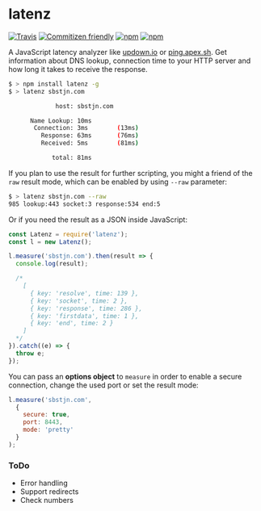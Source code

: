 # latenz

[![Travis](https://img.shields.io/travis/sbstjn/latenz.svg?maxAge=600)](https://travis-ci.org/sbstjn/latenz) [![Commitizen friendly](https://img.shields.io/badge/commitizen-friendly-brightgreen.svg)](https://github.com/sbstjn/latenz/commits/master) [![npm](https://img.shields.io/npm/dt/latenz.svg?maxAge=600)](https://www.npmjs.com/package/latenz) [![npm](https://img.shields.io/npm/v/latenz.svg?maxAge=600)](https://www.npmjs.com/package/latenz)

A JavaScript latency analyzer like [updown.io](https://updown.io) or [ping.apex.sh](https://ping.apex.sh). Get information about DNS lookup, connection time to your HTTP server and how long it takes to receive the response.

```bash
$ > npm install latenz -g
$ > latenz sbstjn.com

             host: sbstjn.com

      Name Lookup: 10ms     
       Connection: 3ms        (13ms)
         Response: 63ms       (76ms)
         Received: 5ms        (81ms)

            total: 81ms
```

If you plan to use the result for further scripting, you might a friend of the `raw` result mode, which can be enabled by using `--raw` parameter:

```bash
$ > latenz sbstjn.com --raw
985 lookup:443 socket:3 response:534 end:5
```

Or if you need the result as a JSON inside JavaScript:

```javascript
const Latenz = require('latenz');
const l = new Latenz();

l.measure('sbstjn.com').then(result => {
  console.log(result);

  /*
    [
      { key: 'resolve', time: 139 },
      { key: 'socket', time: 2 },
      { key: 'response', time: 286 },
      { key: 'firstdata', time: 1 },
      { key: 'end', time: 2 }
    ]
  */
}).catch((e) => {
  throw e;
});
```

You can pass an **options object** to `measure` in order to enable a secure connection, change the used port or set the result mode:

```javascript
l.measure('sbstjn.com',
  {
    secure: true,
    port: 8443,
    mode: 'pretty'
  }
);
```

### ToDo
 * Error handling
 * Support redirects
 * Check numbers
